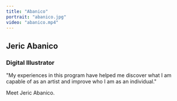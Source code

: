 ```yaml
---
title: "Abanico"
portrait: "abanico.jpg"
video: "abanico.mp4"
---
```


## Jeric Abanico
### Digital Illustrator

"My experiences in this program have helped me discover what I am capable of as an artist and improve who I am as an individual."

Meet Jeric Abanico.